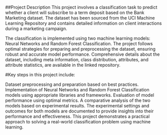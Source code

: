 ##Project Description
This project involves a classification task to predict whether a client will subscribe to a term deposit based on the Bank Marketing dataset. The dataset has been sourced from the UCI Machine Learning Repository and contains detailed information on client interactions during a marketing campaign.

The classification is implemented using two machine learning models: Neural Networks and Random Forest Classification. The project follows optimal strategies for preparing and preprocessing the dataset, ensuring robust and accurate model performance. Comprehensive details about the dataset, including meta information, class distribution, attributes, and attribute statistics, are available in the linked repository.

#Key steps in this project include:

Dataset preprocessing and preparation based on best practices.
Implementation of Neural Networks and Random Forest Classification models using appropriate libraries and frameworks.
Evaluation of model performance using optimal metrics.
A comparative analysis of the two models based on experimental results.
The experimental settings and outcomes for both models are documented to provide insights into their performance and effectiveness. This project demonstrates a practical approach to solving a real-world classification problem using machine learning.
